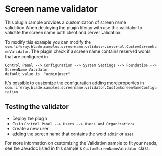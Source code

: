 Screen name validator 
=============================
This plugin sample provides a customization of screen name validation.When deploying the plugin 
liferay with use this validator to validate the screen name both client and server validation.

To modify this example you can modify the `com.liferay.blade.samples.screenname.validator.internal.CustomScreenNameValidator`. 
The plugin check if a screen name contains reserved words that are configured  in 
    
    Control Panel --> Configuration --> System Settings --> Foundation --> ScreenName Validator
    default value is  "admin|user"
    
It's possible to customize the configuration adding more properties in `com.liferay.blade.samples.screenname.validator.CustomScreenNameConfiguration`

Testing the validator
---------------------
   - Deploy the plugin 
   - Go to `Control Panel --> Users --> Users and Organizations`
   - Create a new user 
   - adding the screen name that contains the word `admin` or `user`


For more information on customizing the Validation sample to fit your
needs, see the Javadoc listed in this sample's
`CustomScreenNameValidator` class.